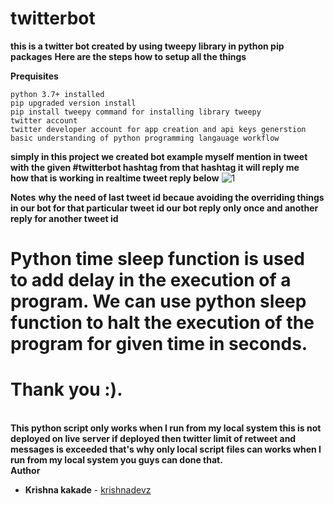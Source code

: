 # twitterbot
<b>this is a twitter bot created by using tweepy library in python pip packages</b>
<b> Here are the steps how to setup all the things </b>

<b>Prequisites</b>

```python 3.7+ installed```<br>
```pip upgraded version install```<br>
```pip install tweepy command for installing library tweepy```<br>
```twitter account```<br>
```twitter developer account for app creation and api keys generstion ```<br>
```basic understanding of python programming langauage workflow```<br>

<b>simply in this project we created bot example myself mention in tweet with the given #twitterbot hashtag from that 
  hashtag it will reply me</b>
<br>
<b>how that is working in realtime tweet reply below</b>
<img src="https://github.com/krishnakakade1999/twitterbot/blob/master/twitterbotsanps/Annotation%202019-10-03%20065748.png" alt="1">

<b>Notes</b>
<b>why the need of last tweet id becaue avoiding the overriding things in our bot for that particular tweet id our bot reply only once and another reply for another tweet id </b><br>
# Python time sleep function is used to add delay in the execution of a program. We can use python sleep function to halt the execution of the program for given time in seconds.
# Thank you :).
<br>
<b>This python script only works when I run from my local system this is not deployed on live server if deployed then twitter limit of retweet and messages is exceeded that's why only local script files can works when I run from my local system you guys can done that.</b>
<br>
<b> Author</b>

* **Krishna kakade**  - [krishnadevz](https://github.com/krishnadevz)
